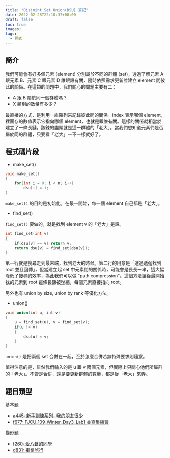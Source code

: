 ```yaml
---
title: "Disjoint Set Union(DSU) 筆記"
date: 2022-02-28T22:10:37+08:00
draft: false
toc: true
images:
tags: 
  - 程式
---
```


## 簡介

我們可能會有好多個元素 (element) 分別屬於不同的群體 (set)，透過了解元素 A 跟元素 B、元素 C 跟元素 D 誰跟誰有關，隨時依照需求更新並建立 element 間彼此的關係。在這類的問題中，我們關心的問題主要有二：

* A 跟 B 屬於同一個群體嗎？
* X 類別的數量有多少？

最直接的方式，是利用一維陣列來記錄彼此間的關係。index 表示哪個 element，裡面存的數值表示它指向哪個 element，也就是跟誰有關。這樣的關係就相當於建立了一條長鏈，該鍊的盡頭就是這一群體的「老大」。當我們想知道元素們是否屬於同的群體，只要看「老大」一不一樣就好了。

## 程式碼片段

* make_set()
```cpp
void make_set()
{
    for(int i = 0; i < n; i++)
        dsu[i] = i;
}
```

`make_set()` 的目的是初始化。在最一開始，每一個 element 自己都是「老大」。

* find_set()

`find_set()` 要做的，就是找到 element v 的「老大」是誰。

```cpp
int find_set(int v)
{
    if(dsu[v] == v) return v;
    return dsu[v] = find_set(dsu[v]);
}
```
第一行就是搜尋走到最末端，找到老大的時候。第二行的用意是「透過遞迴找到 root 並且回傳」，但當建立起 set 中元素間的關係時，可能會是長長一串，這大幅降低了搜尋的效率，為此我們可以做 "path compression"。這個方法讓從最開始找的元素到 root 這條長鍊被壓縮，每個元素直接指向 root。

另外也有 union by size, union by rank 等優化方法。

* union()
```cpp
void union(int u, int v)
{
    u = find_set(u), v = find_set(v);
    if(u != v)
    {
        dsu[u] = v;
    }
}
```
`union()` 是把兩個 set 合併在一起，至於怎麼合併若無特殊要求則隨意。

值得注意的是，雖然我們輸入的是 u 跟 v 兩個元素，但實際上只關心他們所屬群的「老大」。不管是合併，還是要更新群體的數量，都是從「老大」來弄。

## 題目類型

基本題
* [a445: 新手訓練系列- 我的朋友很少](https://zerojudge.tw/ShowProblem?problemid=a445)
* [f677: FJCU_109_Winter_Day3_Lab1 並查集練習](https://zerojudge.tw/ShowProblem?problemid=f677)

變形題
* [f260: 愛八卦的同學](https://zerojudge.tw/ShowProblem?problemid=f260)
* [d831: 畢業旅行](https://zerojudge.tw/ShowProblem?problemid=d831)

